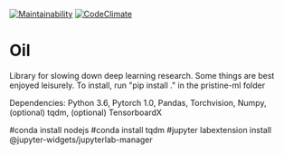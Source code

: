 [![Maintainability](https://api.codeclimate.com/v1/badges/a99a88d28ad37a79dbf6/maintainability)](https://codeclimate.com/github/mfinzi/pristine-ml)
[![CodeClimate](http://img.shields.io/codeclimate/mfinzi/pristine-ml/REPO.svg?style=flat)](https://codeclimate.com/github/rstacruz/REPO 
"CodeClimate")

# Oil

Library for slowing down deep learning research. Some things are best enjoyed leisurely.
To install, run "pip install ." in the pristine-ml folder

Dependencies: Python 3.6, Pytorch 1.0, Pandas, Torchvision, Numpy, (optional) tqdm, (optional) TensorboardX




#conda install nodejs
#conda install tqdm
#jupyter labextension install @jupyter-widgets/jupyterlab-manager
